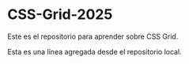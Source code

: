 # CSS-Grid-2025
Este es el repositorio para aprender sobre CSS Grid.

Esta es una línea agregada desde el repositorio local.